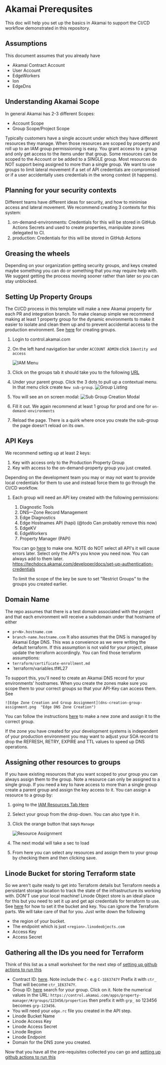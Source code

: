 # Akamai Prerequsites
This doc will help you set up the basics in Akamai to support the CI/CD workflow demonstrated in this repository. 

## Assumptions
This document assumes that you already have
- Akamai Contract Account
- User Account
- EdgeWorkers
- Ion
- EdgeDns

## Understanding Akamai Scope
In general Akamai has 2-3 different Scopes:
- Account Scope
- Group Scope/Project Scope

Typically customers have a single account under which they have different resources they manage.  When those resources are scoped by property and roll up to an IAM group permissioning is easy.  You grant access to a group and only get access to the items under that group.  Some resources can be scoped to the Account or be added to a SINGLE group. Most resources do NOT support being assigned to more than a single group.  We want to use groups to limit lateral movement if a set of API credentials are compromised or if a user accidentally uses credentials in the wrong context (it happens). 


## Planning for your security contexts
Different teams have different ideas for security, and how to minimise access and lateral movement.  We recommend creating 3 contexts for this system:
1. on-demand-environments: Credentials for this will be stored in GitHub Actions Secrets and used to create properties, manipulate zones delegated to CI.
1. production: Credentials for this will be stored in GitHub Actions

## Greasing the wheels
Depending on your organization getting security groups, and keys created maybe something you can do or something that you may require help with.  We suggest getting the process moving sooner rather than later so you can stay unblocked.

## Setting Up Property Groups
The CI/CD process in this template will make a new Akamai property for each PR and integration branch. To make cleanup simple we recommend making at least 1 property group for the dynamic environments to make it easier to isolate and clean them up and to prevent accidental access to the production environment.  See [here](https://techdocs.akamai.com/mfa/docs/add-group-manually) for creating groups.

1. Login to control.akamai.com
1. On the left hand navigation bar under `ACCOUNT ADMIN` click `Identity and access`

    ![IAM Menu](account-admin-nav.jpg  "Title")

1. Click on the groups tab it should take you to the following [URL](https://control.akamai.com/apps/identity-management/#/tabs/groups)
1. Under your parent group. Click the 3 dots to pull up a contextual menu.  In that menu click create `New sub-group`.
    ![Group Listing](group-listing.png  "Title")
1. You will see an on screen modal: ![Sub Group Creation Modal](sub-group-creation.png)
1. Fill it out.  We again recommend at least 1 group for prod and one for `on-demand-environments`
1. Reload the page.  There is a quirk where once you create the sub-group the page doesn't reload on its own.

## API Keys
We recommend setting up at least 2 keys:
1. Key with access only to the Production Property Group
1. Key with access to the on-demand-property group you just created.

Depending on the development team you may or may not want to provide local credentials for them to use and instead force them to go through the CI/CD workflow.

1. Each group will need an API key created with the following permissions:
    1. Diagnostic Tools
    1. DNS—Zone Record Management 
    1. Edge Diagnostics 
    1. Edge Hostnames API (hapi)  (@todo Can probably remove this now)
    1. EdgeKV
    1. EdgeWorkers
    1. Property Manager (PAPI)

    You can go [here](https://control.akamai.com/apps/identity-management/#/tabs/users/list) to make one.  NOTE do NOT select all API's it will cause errors later. Select only the API's you know you need now. You can always add to them later.
    https://techdocs.akamai.com/developer/docs/set-up-authentication-credentials

    To limit the scope of the key be sure to set "Restrict Groups" to the groups you created earlier. 

## Domain Name
The repo assumes that there is a test domain associated with the project and that each environment will receive a subdomain under that hostname of either
- `pr<N>.hostname.com` 
- `branch-name.hostname.com`
It also assumes that the DNS is managed by Akamai Edge DNS.  This was a conveience as we were writing the default terraform. If this assumption is not valid for your project, please update the terraform accordingly.  You can find those terraform assumptions:
- `terraform/certificate-enrollment.md`
- `terraform/variables.tf#L27

To support this, you'll need to create an Akamai DNS record for your environments' hostnames.  When you create the zones make sure you scope them to your correct groups so that your API-Key can access them.  See 

    ![Edge Zone Creation and Group Assignment](dns-creation-group-assignment.png  "Edge DNS Zone Creation")

You can follow the instructions [here](https://techdocs.akamai.com/edge-dns/docs/config-prim-zones) to make a new zone and assign it to the correct group. 

If the zone you have created for your development systems is independent of your production environment you may want to adjust your SOA record to drop the REFRESH, RETRY, EXPIRE and TTL values to speed up DNS operations. 

## Assigning other resources to groups
If you have existing resources that you want scoped to your group you can always assign them to the group.  Note a resource can only be assigned to a single group. If you need a key to have access to more than a single group create a parent group and assign the key access to it.  You can assign a resource to a group by:
1. going to the [IAM Resources Tab Here](https://control.akamai.com/apps/identity-management/#/tabs/resources)
1. Select your group from the drop-down.  You can also type it in.
1. Click the orange button that says `Manage`

    ![Resource Assignment](manage-resources.png )
1. The next modal will take a sec to load
1. From here you can select any resources and assign them to your group by checking them and then clicking save.

## Linode Bucket for storing Terraform state
So we aren't quite ready to get into Terraform details but Terraform needs a persistant storage location to track the state of the infrastructure its working with. DON'T use your local machine! Linode Object store is an ideal place for this but you need to set it up and get api credentials for terraform to use.  See [here](https://dev.to/itmecho/setting-up-linode-object-storage-as-a-terraform-backend-1ocb) for how to set it the bucket and key.  You can ignore the Terraform parts.  We will take care of that for you.  Just write down the following
- the region of your bucket.  
- The endpoint which is just `<region>.linodeobjects.com`
- Access Key
- Access Secret

## Gathering all the IDs you need for Terraform
Think of this list as a small worksheet for the next step of [setting up github actions to run this](../github-actions-setup.md)

- Contract ID: [here](https://control.akamai.com/apps/ids-resources/#/accounts/current).  Note include the `C-` e.g `C-1E63747Y` Prefix it with `ctr_` That will become `ctr_1E63747Y`.
- Group ID: [here](https://control.akamai.com/apps/property-manager/) search for your group. Click on it.  Note the numerical values in the URL: `https://control.akamai.com/apps/property-manager/#/groups/123456/properties`  then prefix it with `grp_` so 123456 becomes `grp-123456`.
- You will need your `edge.rc` file you created in the API step. 
- Linode Bucket Name
- Linode Access Key
- Linode Access Secret
- Linode Region
- Linode Endpoint
- Domain for the DNS zone you created.

Now that you have all the pre-requisites collected you can go and [setting up github actions to run this](../github-actions-setup.md)